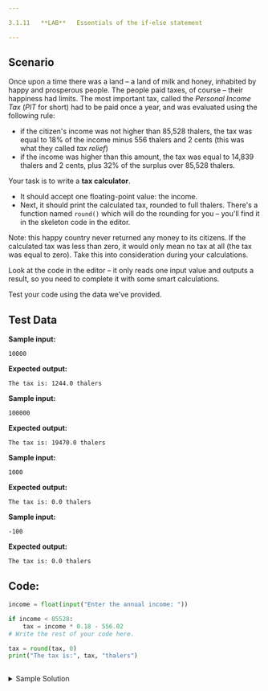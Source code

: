 ```yaml
---

3.1.11   **LAB**   Essentials of the if-else statement

---
```


## Scenario

Once upon a time there was a land – a land of milk and honey, inhabited by happy and prosperous people. The people paid taxes, of course – their happiness had limits. The most important tax, called the _Personal Income Tax_ (_PIT_ for short) had to be paid once a year, and was evaluated using the following rule:

- if the citizen's income was not higher than 85,528 thalers, the tax was equal to 18% of the income minus 556 thalers and 2 cents (this was what they called _tax relief_)
- if the income was higher than this amount, the tax was equal to 14,839 thalers and 2 cents, plus 32% of the surplus over 85,528 thalers.

Your task is to write a **tax calculator**.

- It should accept one floating-point value: the income.
- Next, it should print the calculated tax, rounded to full thalers. There's a function named `round()` which will do the rounding for you – you'll find it in the skeleton code in the editor.

Note: this happy country never returned any money to its citizens. If the calculated tax was less than zero, it would only mean no tax at all (the tax was equal to zero). Take this into consideration during your calculations.

Look at the code in the editor – it only reads one input value and outputs a result, so you need to complete it with some smart calculations.

Test your code using the data we've provided.

  

## Test Data

**Sample input:**

```
10000
```

**Expected output:**

```Output
The tax is: 1244.0 thalers
```

**Sample input:**

```
100000
```

**Expected output:**

```Output
The tax is: 19470.0 thalers
```

**Sample input:**

```
1000
```

**Expected output:**

```Output
The tax is: 0.0 thalers
```

**Sample input:**

```
-100
```

**Expected output:**

```Output
The tax is: 0.0 thalers
```

## Code:
```python
income = float(input("Enter the annual income: "))

if income < 85528:
	tax = income * 0.18 - 556.02
# Write the rest of your code here.

tax = round(tax, 0)
print("The tax is:", tax, "thalers")
 
```

<details>
  <summary>Sample Solution</summary>

  ```python
  income = float(input("Enter the annual income: "))
  
  if income < 85528:
	  tax = income * 0.18 - 556.02
  else:
	  tax = (income - 85528) * 0.32 + 14839.02
  
  if tax < 0.0:
	  tax = 0.0
  
  tax = round(tax, 0)
  print("The tax is:", tax, "thalers")

  ```
</details>